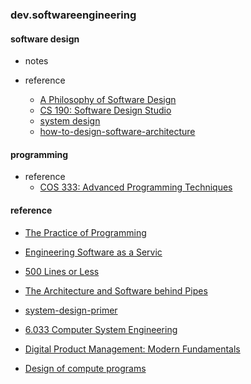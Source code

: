 
### dev.softwareengineering  


#### software design  
* notes  

* reference  
    - [A Philosophy of Software Design](https://read.amazon.com/?asin=B09B8LFKQL&ref_=kwl_kr_iv_rec_1&language=en-US)  
    - [CS 190: Software Design Studio](https://web.stanford.edu/~ouster/cgi-bin/cs190-winter21/index.php)  
    - [system design](https://www.karanpratapsingh.com/courses/system-design/what-is-system-design)   
    - [how-to-design-software-architecture](https://www.lucidchart.com/blog/how-to-design-software-architecture)  


#### programming 
* reference  
    - [COS 333: Advanced Programming Techniques](https://www.cs.princeton.edu/courses/archive/spring19/cos333/)  


#### reference  
* [The Practice of Programming](https://book.douban.com/subject/1459281/)
* [Engineering Software as a Servic](http://www.saasbook.info/videos)
* [500 Lines or Less](https://aosabook.org/en/index.html)
* [The Architecture and Software behind Pipes](https://www.pipes.digital/blog/8/The%20Architecture%20and%20Software%20behind%20Pipes)  
* [system-design-primer](https://github.com/donnemartin/system-design-primer)

* [6.033 Computer System Engineering](http://web.mit.edu/6.033/www/general.shtml)
* [Digital Product Management: Modern Fundamentals](https://www.coursera.org/learn/uva-darden-digital-product-management/home/welcome)
* [Design of compute programs](https://classroom.udacity.com/courses/cs212)



